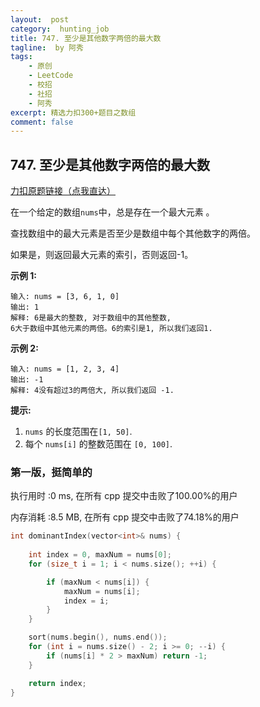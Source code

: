 ```yaml
---
layout:  post
category:  hunting_job
title: 747. 至少是其他数字两倍的最大数
tagline:  by 阿秀
tags:
    - 原创
    - LeetCode
    - 校招
    - 社招
    - 阿秀
excerpt: 精选力扣300+题目之数组
comment: false
---
```






## 747. 至少是其他数字两倍的最大数

[力扣原题链接（点我直达）](https://leetcode-cn.com/problems/largest-number-at-least-twice-of-others/)

在一个给定的数组`nums`中，总是存在一个最大元素 。

查找数组中的最大元素是否至少是数组中每个其他数字的两倍。

如果是，则返回最大元素的索引，否则返回-1。

**示例 1:**

```
输入: nums = [3, 6, 1, 0]
输出: 1
解释: 6是最大的整数, 对于数组中的其他整数,
6大于数组中其他元素的两倍。6的索引是1, 所以我们返回1.
```

 

**示例 2:**

```
输入: nums = [1, 2, 3, 4]
输出: -1
解释: 4没有超过3的两倍大, 所以我们返回 -1.
```

 

**提示:**

1. `nums` 的长度范围在`[1, 50]`.
2. 每个 `nums[i]` 的整数范围在 `[0, 100]`.





### 第一版，挺简单的



执行用时 :0 ms, 在所有 cpp 提交中击败了100.00%的用户

内存消耗 :8.5 MB, 在所有 cpp 提交中击败了74.18%的用户



```c++
int dominantIndex(vector<int>& nums) {
	
	int index = 0, maxNum = nums[0];
	for (size_t i = 1; i < nums.size(); ++i) {

		if (maxNum < nums[i]) {
			maxNum = nums[i];
			index = i;
		}
	}

	sort(nums.begin(), nums.end());
	for (int i = nums.size() - 2; i >= 0; --i) {
		if (nums[i] * 2 > maxNum) return -1;
	}

	return index;
}
```

<p id="较大分组的位置"></p>

